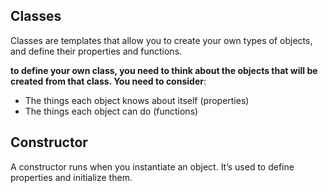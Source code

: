 ## Classes
Classes are templates that allow you to
create your own types of objects, and define their properties and functions.

**to define your own class, you need to think about the objects
that will be created from that class. You need to consider**:
* The things each object knows about itself (properties)
* The things each object can do (functions)


## Constructor
A constructor runs when you instantiate an object. It’s used to define
properties and initialize them.